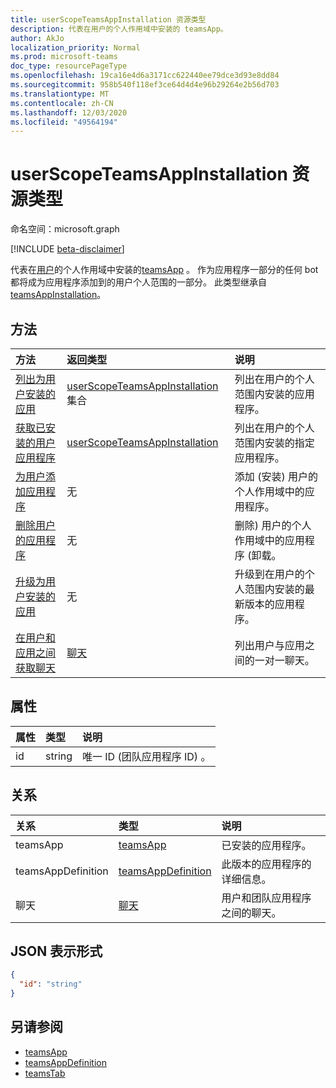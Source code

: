 ```yaml
---
title: userScopeTeamsAppInstallation 资源类型
description: 代表在用户的个人作用域中安装的 teamsApp。
author: AkJo
localization_priority: Normal
ms.prod: microsoft-teams
doc_type: resourcePageType
ms.openlocfilehash: 19ca16e4d6a3171cc622440ee79dce3d93e8dd84
ms.sourcegitcommit: 958b540f118ef3ce64d4d4e96b29264e2b56d703
ms.translationtype: MT
ms.contentlocale: zh-CN
ms.lasthandoff: 12/03/2020
ms.locfileid: "49564194"
---
```

# <a name="userscopeteamsappinstallation-resource-type"></a>userScopeTeamsAppInstallation 资源类型

命名空间：microsoft.graph

[!INCLUDE [beta-disclaimer](../../includes/beta-disclaimer.md)]

代表在[用户](user.md)的个人作用域中安装的[teamsApp](teamsapp.md) 。 作为应用程序一部分的任何 bot 都将成为应用程序添加到的用户个人范围的一部分。
此类型继承自 [teamsAppInstallation](teamsappinstallation.md)。

## <a name="methods"></a>方法

| 方法       | 返回类型  |说明|
|:---------------|:--------|:----------|
|[列出为用户安装的应用](../api/userteamwork-list-installedapps.md)| [userScopeTeamsAppInstallation](userscopeteamsappinstallation.md) 集合 | 列出在用户的个人范围内安装的应用程序。 |
|[获取已安装的用户应用程序](../api/userteamwork-get-installedapps.md)| [userScopeTeamsAppInstallation](userscopeteamsappinstallation.md) | 列出在用户的个人范围内安装的指定应用程序。 |
|[为用户添加应用程序](../api/userteamwork-add-installedapps.md) | 无 | 添加 (安装) 用户的个人作用域中的应用程序。 |
|[删除用户的应用程序](../api/userteamwork-delete-installedapps.md) | 无 | 删除) 用户的个人作用域中的应用程序 (卸载。 |
|[升级为用户安装的应用](../api/userteamwork-upgrade-installedapps.md) | 无 | 升级到在用户的个人范围内安装的最新版本的应用程序。|
|[在用户和应用之间获取聊天](../api/userscopeteamsappinstallation-get-chat.md) | [聊天](chat.md) | 列出用户与应用之间的一对一聊天。 |

## <a name="properties"></a>属性

| 属性            | 类型     | 说明 |
|:------------------- |:-------- |:----------- |
| id                  | string   | 唯一 ID (团队应用程序 ID) 。 |

## <a name="relationships"></a>关系

| 关系   | 类型    | 说明 |
|:---------------|:--------|:----------|
|teamsApp|[teamsApp](teamsapp.md)| 已安装的应用程序。 |
|teamsAppDefinition|[teamsAppDefinition](teamsappdefinition.md)| 此版本的应用程序的详细信息。 |
|聊天 |[聊天](chat.md) | 用户和团队应用程序之间的聊天。 | 

## <a name="json-representation"></a>JSON 表示形式

<!-- {
  "blockType": "resource",
  "@odata.type": "microsoft.graph.userScopeTeamsAppInstallation",
  "baseType": "microsoft.graph.entity"
}-->

```json
{
  "id": "string"
}
```

## <a name="see-also"></a>另请参阅

- [teamsApp](teamsapp.md)
- [teamsAppDefinition](teamsappdefinition.md)
- [teamsTab](../resources/teamstab.md)

<!-- uuid: 8fcb5dbc-d5aa-4681-8e31-b001d5168d79
2015-10-25 14:57:30 UTC -->
<!-- {
  "type": "#page.annotation",
  "description": "userScopeTeamsAppInstallation resource",
  "keywords": "",
  "section": "documentation",
  "tocPath": ""
  "suppressions": []
}-->

